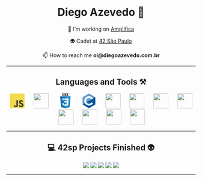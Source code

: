 <h1 align="center">Diego Azevedo 🙂</h1>

<p align="center">🔭 I’m working on <a href="https://www.amplifica.me/">Amplifica</a></p>

<p align="center">👽 Cadet at <a href="https://www.42sp.org.br/">42 São Paulo</a></p>


<p align="center">📫 How to reach me <strong>oi@diegoazevedo.com.br</strong></p>

---

<h2 align="center">Languages and Tools ⚒️</h2>
<div align="center" color="transparent">
<img src="https://raw.githubusercontent.com/devicons/devicon/master/icons/javascript/javascript-original.svg"width="40" height="40"/>&nbsp&nbsp&nbsp&nbsp&nbsp
<img src="https://user-images.githubusercontent.com/26748277/167856661-4d7efabe-038f-449a-9734-76174f386926.png" width="40" height="40"/>&nbsp&nbsp&nbsp&nbsp&nbsp
<img src="https://raw.githubusercontent.com/devicons/devicon/master/icons/css3/css3-original-wordmark.svg"width="40" height="40"/>&nbsp&nbsp&nbsp&nbsp&nbsp
<img src="https://raw.githubusercontent.com/devicons/devicon/master/icons/c/c-original.svg"width="40" height="40"/>&nbsp&nbsp&nbsp&nbsp&nbsp
<img src="https://user-images.githubusercontent.com/26748277/167855717-a03b55bc-4d54-43a5-ab24-f9d826ff1d6f.png" width="40" height="40"/>&nbsp&nbsp&nbsp&nbsp&nbsp
<img src="https://user-images.githubusercontent.com/26748277/167855038-a98138c9-4b77-476c-b5da-971af5724332.png" width="40" height="40"/>&nbsp&nbsp&nbsp&nbsp&nbsp
<img src="https://user-images.githubusercontent.com/26748277/167855323-68faa9b1-538e-4787-a900-917849664d90.png" width="40" height="40"/>&nbsp&nbsp&nbsp&nbsp&nbsp
<img src="https://user-images.githubusercontent.com/26748277/167856140-89ccf383-2a75-4449-ae28-422ea9b51ad0.png" width="40" height="40"/>&nbsp&nbsp&nbsp&nbsp&nbsp
<img src="https://user-images.githubusercontent.com/26748277/167856211-5cfc8a21-b237-4587-afd1-35e37ad2504b.png" width="40" height="40"/>&nbsp&nbsp&nbsp&nbsp&nbsp
<img src="https://user-images.githubusercontent.com/26748277/167854436-618493ca-3a32-4fce-84b3-2e8972c763ea.png" width="40" height="40"/>&nbsp&nbsp&nbsp&nbsp&nbsp
<img src="https://user-images.githubusercontent.com/26748277/167856236-1527f09c-45b6-4649-8fea-1831933961f8.png" width="40" height="40"/>&nbsp&nbsp&nbsp&nbsp&nbsp
<img src="https://user-images.githubusercontent.com/26748277/167855533-a987e06d-c965-4fca-817b-5b0399c3f47a.png" width="40" height="40"/>&nbsp&nbsp&nbsp&nbsp&nbsp
</div>

---

<h2 align="center">💻 42sp Projects Finished 👽</h2>
<div align="center"> 
<img margin-top="1000px"src="https://user-images.githubusercontent.com/26748277/167853312-df10387d-7826-43a6-8b08-51984562f7b8.png">
<img src="https://user-images.githubusercontent.com/26748277/167853340-217f2a5e-6b39-44e4-8ce9-351dd8f83a37.png">
<img src="https://user-images.githubusercontent.com/26748277/167853363-1551aadc-3c53-4d72-83ad-c647ea65a92f.png">
<img src="https://user-images.githubusercontent.com/26748277/167853390-c200bd84-5471-436a-a257-ec92b58c9b30.png">
<img src="https://user-images.githubusercontent.com/26748277/167853456-b5520d66-d705-471c-846b-d0107adb4c1a.png">
</div>

---
